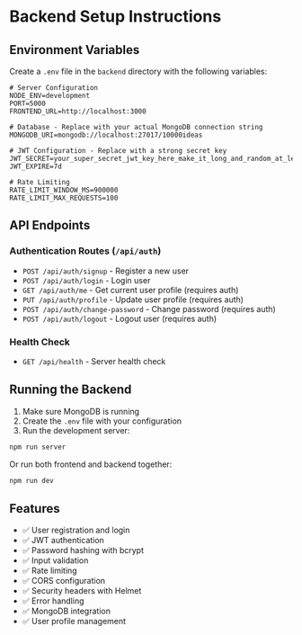 # Backend Setup Instructions

## Environment Variables

Create a `.env` file in the `backend` directory with the following variables:

```env
# Server Configuration
NODE_ENV=development
PORT=5000
FRONTEND_URL=http://localhost:3000

# Database - Replace with your actual MongoDB connection string
MONGODB_URI=mongodb://localhost:27017/10000ideas

# JWT Configuration - Replace with a strong secret key
JWT_SECRET=your_super_secret_jwt_key_here_make_it_long_and_random_at_least_32_characters
JWT_EXPIRE=7d

# Rate Limiting
RATE_LIMIT_WINDOW_MS=900000
RATE_LIMIT_MAX_REQUESTS=100
```

## API Endpoints

### Authentication Routes (`/api/auth`)

- `POST /api/auth/signup` - Register a new user
- `POST /api/auth/login` - Login user
- `GET /api/auth/me` - Get current user profile (requires auth)
- `PUT /api/auth/profile` - Update user profile (requires auth)
- `POST /api/auth/change-password` - Change password (requires auth)
- `POST /api/auth/logout` - Logout user (requires auth)

### Health Check

- `GET /api/health` - Server health check

## Running the Backend

1. Make sure MongoDB is running
2. Create the `.env` file with your configuration
3. Run the development server:

```bash
npm run server
```

Or run both frontend and backend together:

```bash
npm run dev
```

## Features

- ✅ User registration and login
- ✅ JWT authentication
- ✅ Password hashing with bcrypt
- ✅ Input validation
- ✅ Rate limiting
- ✅ CORS configuration
- ✅ Security headers with Helmet
- ✅ Error handling
- ✅ MongoDB integration
- ✅ User profile management



